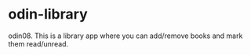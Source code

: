 # odin-library
odin08. This is a library app where you can add/remove books and mark them read/unread.
